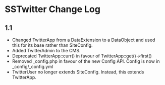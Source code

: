 SSTwitter Change Log
============================

1.1
----------------------------
* Changed TwitterApp from a DataExtension to a DataObject and used this for its base rather than SiteConfig.
* Added TwitterAdmin to the CMS.
* Deprecated TwitterApp::curr() in favour of TwitterApp::get()->first()
* Removed _config.php in favour of the new Config API. Config is now in _config/_config.yml
* TwitterUser no longer extends SiteConfig. Instead, this extends TwitterApp.
